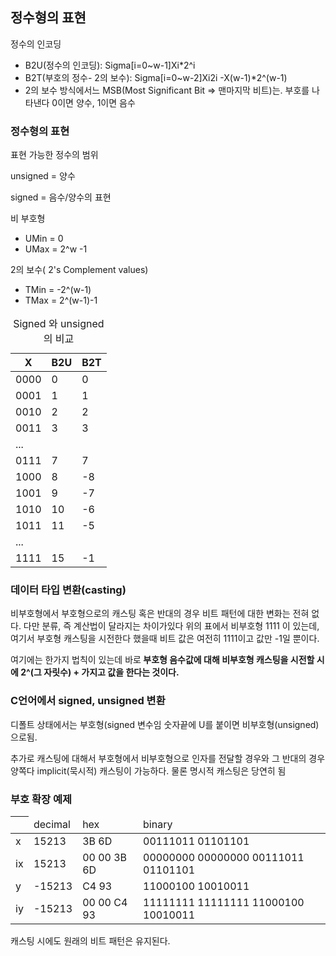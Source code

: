 <h2>정수형의 표현</h2>
<p>정수의 인코딩</p>
<ul>
	<li>B2U(정수의 인코딩): Sigma[i=0~w-1]Xi*2^i</li>
	<li>B2T(부호의 정수- 2의 보수): Sigma[i=0~w-2]Xi2i -X(w-1)*2^(w-1)</li>
	<li>2의 보수 방식에서느 MSB(Most Significant Bit => 맨마지막 비트)는. 부호를 나타낸다 0이면 양수, 1이면 음수</li>
</ul>

<h3>정수형의 표현</h3>
<p>표현 가능한 정수의 범위</p>
<p>unsigned =  양수</p>
<p>signed =  음수/양수의 표현</p>
<p>비 부호형</p>
<ul>
	<li>UMin = 0</li>
	<li>UMax = 2^w -1</li>
</ul>
<p>2의 보수( 2's Complement values)</p>
<ul>
	<li>TMin = -2^(w-1)</li>
	<li>TMax = 2^(w-1)-1</li>
</ul>	
<p></p>
<table>
<caption>Signed 와 unsigned의 비교</caption>
<thead>
<tr>
  <th>X</th>
  <th>B2U</th>
  <th>B2T</th>
</tr>
</thead>
<tbody>
<tr>
  <td>0000</td>
  <td>0</td>
  <td>0</td>
</tr>
<tr>
  <td>0001</td>
  <td>1</td>
  <td>1</td>
</tr>
<tr>
  <td>0010</td>
  <td>2</td>
  <td>2</td>
</tr>
<tr>
  <td>0011</td>
  <td>3</td>
  <td>3</td>
</tr>
<tr>
  <td colspan="3"> ... </td>
</tr>
<tr>
  <td>0111</td>
  <td>7</td>
  <td>7</td>
</tr>
<tr>
  <td>1000</td>
  <td>8</td>
  <td>-8</td>
</tr>
<tr>
  <td>1001</td>
  <td>9</td>
  <td>-7</td>
</tr>
<tr>
  <td>1010</td>
  <td>10</td>
  <td>-6</td>
</tr>
<tr>
  <td>1011</td>
  <td>11</td>
  <td>-5</td>
</tr>
<tr>
  <td colspan="3"> ... </td>
</tr>
<tr>
  <td>1111</td>
  <td>15</td>
  <td>-1</td>
</tr>
</tbody>
</table>

<h3>데이터 타입 변환(casting)</h3>
<p>비부호형에서 부호형으로의 캐스팅 혹은 반대의 경우 비트 패턴에 대한 변화는 전혀 없다. 다만 분류, 즉 계산법이 달라지는 차이가있다 위의 표에서 비부호형 1111 이 있는데,
여기서 부호형 캐스팅을 시전한다 했을때 비트 값은 여전히 1111이고 값만 -1일 뿐이다.</p>
<p>여기에는 한가지 법칙이 있는데 바로<strong> 부호형 음수값에 대해 비부호형 캐스팅을 시전할 시에 2^(그 자릿수) + 가지고 값을 한다는 것이다.</strong></p>

<h3>C언어에서 signed, unsigned 변환</h3>
<p> 디폴트 상태에서는 부호형(signed 변수임 숫자끝에 U를 붙이면 비부호형(unsigned)으로됨. </p>
<p> 추가로 캐스팅에 대해서 부호형에서 비부호형으로 인자를 전달할 경우와 그 반대의 경우 양쪽다 implicit(묵시적) 캐스팅이 가능하다. 물론 명시적 캐스팅은 당연히 됨</p>

<h3>부호 확장 예제</h3>
<table>
  <thead>
    <tr>
    <th></th>
    <td>decimal</td>
    <td>hex</td>
    <td>binary</td>
</tr>
  </thead>
  <tbody>
<tr>
  <td>x</td>
  <td>15213</td>
  <td>3B 6D</td>
  <td>00111011 01101101</td>
</tr>
<tr>
  <td>ix</td>
  <td>15213</td>
  <td>00 00 3B 6D</td>
  <td>00000000 00000000 00111011 01101101</td>
</tr>
<tr>
  <td>y</td>
  <td>-15213</td>
  <td>C4 93</td>
  <td>11000100 10010011</td>
</tr>
<tr>
  <td>iy</td>
  <td>-15213</td>
  <td>00 00 C4 93</td>
  <td>11111111 11111111 11000100 10010011</td>
</tr> 
</tbody> 
</table>
<p>캐스팅 시에도 원래의 비트 패턴은 유지된다.</p>



